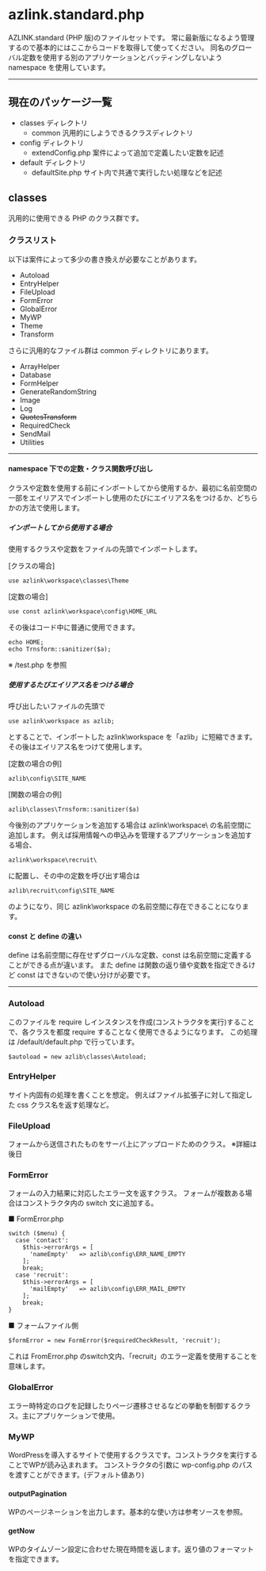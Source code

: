 # azlink.standard.php

AZLINK.standard (PHP 版)のファイルセットです。
常に最新版になるよう管理するので基本的にはここからコードを取得して使ってください。
同名のグローバル定数を使用する別のアプリケーションとバッティングしないよう namespace を使用しています。

---

## 現在のパッケージ一覧

- classes ディレクトリ
  - common 汎用的にしようできるクラスディレクトリ
- config ディレクトリ
  - extendConfig.php 案件によって追加で定義したい定数を記述
- default ディレクトリ
  - defaultSite.php サイト内で共通で実行したい処理などを記述

## classes

汎用的に使用できる PHP のクラス群です。

### クラスリスト

以下は案件によって多少の書き換えが必要なことがあります。

- Autoload
- EntryHelper
- FileUpload
- FormError
- GlobalError
- MyWP
- Theme
- Transform

さらに汎用的なファイル群は common ディレクトリにあります。

- ArrayHelper
- Database
- FormHelper
- GenerateRandomString
- Image
- Log
- ~~QuotesTransform~~
- RequiredCheck
- SendMail
- Utilities

---

#### namespace 下での定数・クラス関数呼び出し

クラスや定数を使用する前にインポートしてから使用するか、最初に名前空間の一部をエイリアスでインポートし使用のたびにエイリアス名をつけるか、どちらかの方法で使用します。

##### インポートしてから使用する場合

使用するクラスや定数をファイルの先頭でインポートします。

[クラスの場合]

`use azlink\workspace\classes\Theme`

[定数の場合]

`use const azlink\workspace\config\HOME_URL`

その後はコード中に普通に使用できます。

```
echo HOME;
echo Trnsform::sanitizer($a);
```

※ /test.php を参照

##### 使用するたびエイリアス名をつける場合 

呼び出したいファイルの先頭で

`use azlink\workspace as azlib;`

とすることで、インポートした azlink\workspace を「azlib」に短縮できます。
その後はエイリアス名をつけて使用します。

[定数の場合の例]

`azlib\config\SITE_NAME`

[関数の場合の例]

`azlib\classes\Trnsform::sanitizer($a)`

今後別のアプリケーションを追加する場合は azlink\workspace\ の名前空間に追加します。
例えば採用情報への申込みを管理するアプリケーションを追加する場合、

`azlink\workspace\recruit\`

に配置し、その中の定数を呼び出す場合は

`azlib\recruit\config\SITE_NAME`

のようになり、同じ azlink\workspace の名前空間に存在できることになります。

#### const と define の違い

define は名前空間に存在せずグローバルな定数、const は名前空間に定義することができる点が違います。
また define は関数の返り値や変数を指定できるけど const はできないので使い分けが必要です。

---

### Autoload

このファイルを require しインスタンスを作成(コンストラクタを実行)することで、各クラスを都度 require することなく使用できるようになります。
この処理は /default/default.php で行っています。

`$autoload = new azlib\classes\Autoload;`

### EntryHelper

サイト内固有の処理を書くことを想定。
例えばファイル拡張子に対して指定した css クラス名を返す処理など。

### FileUpload

フォームから送信されたものをサーバ上にアップロードためのクラス。
※詳細は後日

### FormError

フォームの入力結果に対応したエラー文を返すクラス。
フォームが複数ある場合はコンストラクタ内の switch 文に追加する。

■ FormError.php

```
switch ($menu) {
  case 'contact':
    $this->errorArgs = [
      'nameEmpty' 	=> azlib\config\ERR_NAME_EMPTY
    ];
    break;
  case 'recruit':
    $this->errorArgs = [
      'mailEmpty' 	=> azlib\config\ERR_MAIL_EMPTY
    ];
    break;
}
```

■ フォームファイル側

`$formError = new FormError($requiredCheckResult, 'recruit');`

これは FromError.php のswitch文内、「recruit」のエラー定義を使用することを意味します。

### GlobalError

エラー時特定のログを記録したりページ遷移させるなどの挙動を制御するクラス。主にアプリケーションで使用。

### MyWP

WordPressを導入するサイトで使用するクラスです。コンストラクタを実行することでWPが読み込まれます。
コンストラクタの引数に wp-config.php のパスを渡すことができます。(デフォルト値あり)

#### outputPagination

WPのページネーションを出力します。基本的な使い方は参考ソースを参照。

#### getNow

WPのタイムゾーン設定に合わせた現在時間を返します。返り値のフォーマットを指定できます。

